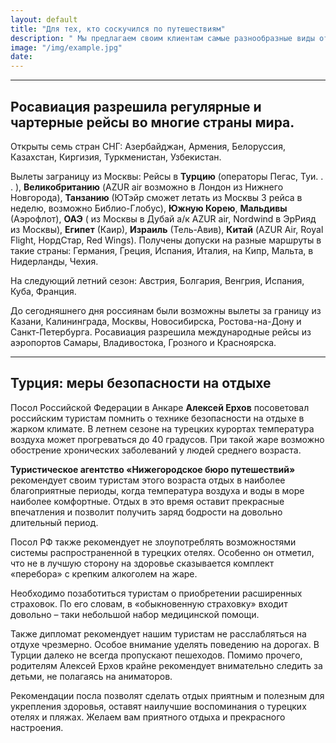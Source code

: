 ```yaml
---
layout: default
title: "Для тех, кто соскучился по путешествиям"
description: " Мы предлагаем своим клиентам самые разнообразные виды отдыха"
image: "/img/example.jpg"
date: 
---
```


<hr>

## Росавиация разрешила регулярные и чартерные рейсы во многие страны мира.

Открыты семь стран СНГ: Азербайджан, Армения, Белоруссия, Казахстан, Киргизия, Туркменистан, Узбекистан.

Вылеты заграницу из Москвы: Рейсы в <b>Турцию</b> (операторы Пегас, Туи. . . ), <b>Великобританию</b> (AZUR air возможно в Лондон из Нижнего Новгорода), <b>Танзанию</b> (ЮТэйр сможет летать из Москвы 3 рейса в неделю, возможно Библио-Глобус), <b>Южную Корею</b>, <b>Мальдивы</b> (Аэрофлот), <b>ОАЭ</b> ( из Москвы в Дубай а/к AZUR air, Nordwind в ЭрРияд из Москвы), <b>Египет</b> (Каир), <b>Израиль</b> (Тель-Авив), <b>Китай</b> (AZUR Air, Royal Flight, НордСтар, Red Wings). Получены допуски на разные маршруты в такие страны: Германия, Греция, Испания, Италия, на Кипр, Мальта, в Нидерланды, Чехия.

На следующий летний сезон: Австрия, Болгария, Венгрия, Испания, Куба, Франция.

До сегодняшнего дня россиянам были возможны вылеты за границу из Казани, Калининграда, Москвы, Новосибирска, Ростова-на-Дону и Санкт-Петербурга. Росавиация разрешила международные рейсы из аэропортов Самары, Владивостока, Грозного и Красноярска.

<hr>

## Турция: меры безопасности на отдыхе

Посол Российской Федерации в Анкаре <b>Алексей Ерхов</b> посоветовал российским туристам помнить о технике безопасности на отдыхе в жарком климате. В летнем сезоне на турецких курортах температура воздуха может прогреваться до 40 градусов. При такой жаре возможно обострение хронических заболеваний у людей среднего возраста.

<b>Туристическое агентство «Нижегородское бюро путешествий»</b> рекомендует своим туристам этого возраста отдых в наиболее благоприятные периоды, когда температура воздуха и воды в море наиболее комфортные. Отдых в это время оставит прекрасные впечатления и позволит получить заряд бодрости на довольно длительный период.

Посол РФ также рекомендует не злоупотреблять возможностями системы распространенной в турецких отелях. Особенно он отметил, что не в лучшую сторону на здоровье сказывается комплект «перебора» с крепким алкоголем на жаре.

Необходимо позаботиться туристам о приобретении расширенных страховок. По его словам, в «обыкновенную страховку» входит довольно – таки небольшой набор медицинской помощи.

Также дипломат рекомендует нашим туристам не расслабляться на отдухе чрезмерно. Особое внимание уделять поведению на дорогах. В Турции далеко не всегда пропускают пешеходов. Помимо прочего, родителям Алексей Ерхов крайне рекомендует внимательно следить за детьми, не полагаясь на аниматоров.

Рекомендации посла позволят сделать отдых приятным и полезным для укрепления здоровья, оставят наилучшие воспоминания о турецких отелях и пляжах. Желаем вам приятного отдыха и прекрасного настроения.